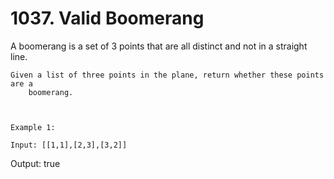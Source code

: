 # 1037. Valid Boomerang

A boomerang is a set of 3 points that are all distinct and not in a
        straight line.

    Given a list of three points in the plane, return whether these points are a
        boomerang.

     

    Example 1:

    Input: [[1,1],[2,3],[3,2]]
Output: true